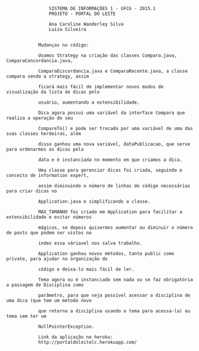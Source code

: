 
					SISTEMA DE INFORMAÇÕES 1 - UFCG - 2015.1
					PROJETO - PORTAL DO LEITE
					
					Ana Caroline Wanderley Silva
					Luiza Silveira
				
				
				Mudanças no código:
				
				Usamos Strategy na criação das classes Compara.java, ComparaConcordancia.java, 
				
				ComparaDiscordancia.java e ComparaRecente.java, a classe compara sendo a strategy, assim 
				
				ficará mais fácil de implementar novos modos de visualização da lista de dicas pelo 
				
				usuário, aumentando a extensibilidade.
				
				Dica agora possui uma variável da interface Compara que realiza a operação do seu 
				
				CompareTo() e pode ser trocada por uma variável de uma das suas classes herdeiras, além 
				
				disso ganhou uma nova variável, dataPublicacao, que serve para ordenarmos as dicas pela 
				
				data e é instanciada no momento em que criamos a dica.
				
				Uma classe para gerenciar dicas foi criada, seguindo o conceito de information expert, 
				
				assim diminuindo o número de linhas de código necessárias para criar dicas no 
				
				Application.java e simplificando a classe.
				
				MAX_TAMANHO foi criado em Application para facilitar a extensibilidade e evitar números 
				
				mágicos, se depois quisermos aumentar ou diminuir o número de posts que podem ser vistos no 
				
				index essa váriavel nos salva trabalho.
				
				Application ganhou novos métodos, tanto public como private, para ajudar na organização do 
				
				código e deixa-lo mais fácil de ler.
				
				Tema agora ou é instanciado sem nada ou se faz obrigatória a passagem de Disciplina como 
				
				parâmetro, para que seja possível acessar a disciplina de uma dica (que tem um método novo 
				
				que retorna a disciplina usando o tema para acessa-la) ou tema sem ter um 
				
				NullPointerException.    
				
				Link da aplicação no heroku:
				http://portaldoleitelc.herokuapp.com/
